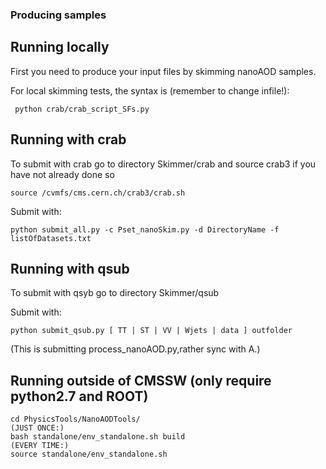 
### Producing samples

## Running locally
First you need to produce your input files by skimming nanoAOD samples.

For local skimming tests, the syntax is (remember to change infile!):
```
 python crab/crab_script_SFs.py 
```

## Running with crab
To submit with crab go to directory Skimmer/crab and source crab3 if you have not already done so
```
source /cvmfs/cms.cern.ch/crab3/crab.sh
```
Submit with:
```
python submit_all.py -c Pset_nanoSkim.py -d DirectoryName -f listOfDatasets.txt
```  
## Running with qsub
To submit with qsyb go to directory Skimmer/qsub

Submit with:
```
python submit_qsub.py [ TT | ST | VV | Wjets | data ] outfolder
```  
(This is submitting process_nanoAOD.py,rather sync with A.)
## Running outside of CMSSW (only require python2.7 and ROOT)
```
cd PhysicsTools/NanoAODTools/
(JUST ONCE:)
bash standalone/env_standalone.sh build
(EVERY TIME:)
source standalone/env_standalone.sh
```
